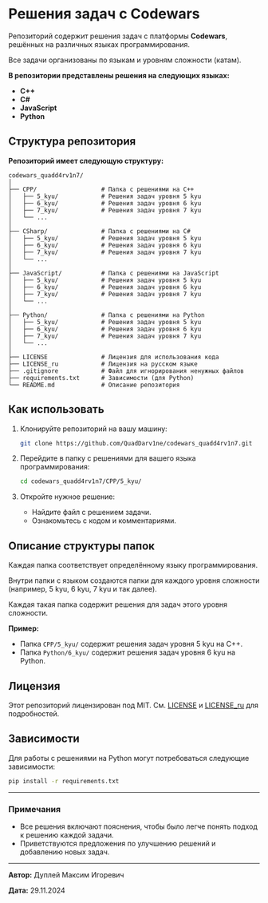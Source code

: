 # Решения задач с Codewars

Репозиторий содержит решения задач с платформы **Codewars**, решённых на различных языках программирования.

Все задачи организованы по языкам и уровням сложности (катам).

**В репозитории представлены решения на следующих языках:**

- **C++**
- **C#**
- **JavaScript**
- **Python**

## Структура репозитория

**Репозиторий имеет следующую структуру:**

```
codewars_quadd4rv1n7/
│
├── CPP/                  # Папка с решениями на C++
│   ├── 5_kyu/            # Решения задач уровня 5 kyu
│   ├── 6_kyu/            # Решения задач уровня 6 kyu
│   ├── 7_kyu/            # Решения задач уровня 7 kyu
│   └── ...
│
├── CSharp/               # Папка с решениями на C#
│   ├── 5_kyu/            # Решения задач уровня 5 kyu
│   ├── 6_kyu/            # Решения задач уровня 6 kyu
│   ├── 7_kyu/            # Решения задач уровня 7 kyu
│   └── ...
│
├── JavaScript/           # Папка с решениями на JavaScript
│   ├── 5_kyu/            # Решения задач уровня 5 kyu
│   ├── 6_kyu/            # Решения задач уровня 6 kyu
│   ├── 7_kyu/            # Решения задач уровня 7 kyu
│   └── ...
│
├── Python/               # Папка с решениями на Python
│   ├── 5_kyu/            # Решения задач уровня 5 kyu
│   ├── 6_kyu/            # Решения задач уровня 6 kyu
│   ├── 7_kyu/            # Решения задач уровня 7 kyu
│   └── ...
│
├── LICENSE               # Лицензия для использования кода
├── LICENSE_ru            # Лицензия на русском языке
├── .gitignore            # Файл для игнорирования ненужных файлов
├── requirements.txt      # Зависимости (для Python)
└── README.md             # Описание репозитория
```

## Как использовать

1. Клонируйте репозиторий на вашу машину:
   ```bash
   git clone https://github.com/QuadDarv1ne/codewars_quadd4rv1n7.git
   ```

2. Перейдите в папку с решениями для вашего языка программирования:
   ```bash
   cd codewars_quadd4rv1n7/CPP/5_kyu/
   ```

3. Откройте нужное решение:
   - Найдите файл с решением задачи.
   - Ознакомьтесь с кодом и комментариями.

## Описание структуры папок

Каждая папка соответствует определённому языку программирования.

Внутри папки с языком создаются папки для каждого уровня сложности (например, 5 kyu, 6 kyu, 7 kyu и так далее).

Каждая такая папка содержит решения для задач этого уровня сложности.

**Пример:**

- Папка `CPP/5_kyu/` содержит решения задач уровня 5 kyu на C++.
- Папка `Python/6_kyu/` содержит решения задач уровня 6 kyu на Python.

## Лицензия

Этот репозиторий лицензирован под MIT. См. [LICENSE](LICENSE) и [LICENSE_ru](LICENSE_ru) для подробностей.

## Зависимости

Для работы с решениями на Python могут потребоваться следующие зависимости:

```bash
pip install -r requirements.txt
```

---

### Примечания

- Все решения включают пояснения, чтобы было легче понять подход к решению каждой задачи.
- Приветствуются предложения по улучшению решений и добавлению новых задач.

---

**Автор:** Дуплей Максим Игоревич

**Дата:** 29.11.2024
